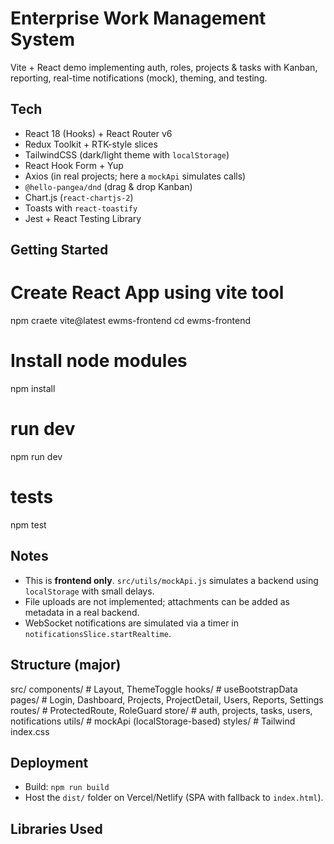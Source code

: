 # Enterprise Work Management System 

Vite + React demo implementing auth, roles, projects & tasks with Kanban, reporting, real-time notifications (mock), theming, and testing.

## Tech
- React 18 (Hooks) + React Router v6
- Redux Toolkit + RTK-style slices
- TailwindCSS (dark/light theme with `localStorage`)
- React Hook Form + Yup
- Axios (in real projects; here a `mockApi` simulates calls)
- `@hello-pangea/dnd` (drag & drop Kanban)
- Chart.js (`react-chartjs-2`)
- Toasts with `react-toastify`
- Jest + React Testing Library

## Getting Started
# Create React App using vite tool
npm craete vite@latest ewms-frontend
cd ewms-frontend

# Install node modules
npm install

# run dev
npm run dev

# tests
npm test

## Notes
- This is **frontend only**. `src/utils/mockApi.js` simulates a backend using `localStorage` with small delays.
- File uploads are not implemented; attachments can be added as metadata in a real backend.
- WebSocket notifications are simulated via a timer in `notificationsSlice.startRealtime`.

## Structure (major)
src/
  components/       # Layout, ThemeToggle
  hooks/            # useBootstrapData
  pages/            # Login, Dashboard, Projects, ProjectDetail, Users, Reports, Settings
  routes/           # ProtectedRoute, RoleGuard
  store/            # auth, projects, tasks, users, notifications
  utils/            # mockApi (localStorage-based)
  styles/           # Tailwind index.css

## Deployment
- Build: `npm run build`
- Host the `dist/` folder on Vercel/Netlify (SPA with fallback to `index.html`).

## Libraries Used



